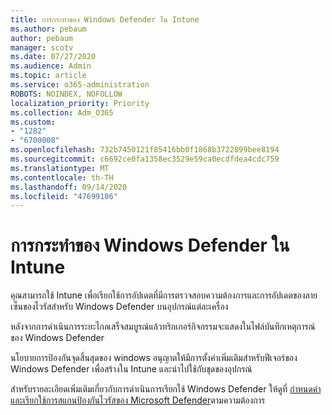 ```yaml
---
title: การกระทำของ Windows Defender ใน Intune
ms.author: pebaum
author: pebaum
manager: scotv
ms.date: 07/27/2020
ms.audience: Admin
ms.topic: article
ms.service: o365-administration
ROBOTS: NOINDEX, NOFOLLOW
localization_priority: Priority
ms.collection: Adm_O365
ms.custom:
- "1282"
- "6700008"
ms.openlocfilehash: 732b7450121f85416bb0f1868b3722899bee8194
ms.sourcegitcommit: c6692ce0fa1358ec3529e59ca0ecdfdea4cdc759
ms.translationtype: MT
ms.contentlocale: th-TH
ms.lasthandoff: 09/14/2020
ms.locfileid: "47699106"
---
```

# <a name="windows-defender-actions-in-intune"></a>การกระทำของ Windows Defender ใน Intune

คุณสามารถใช้ Intune เพื่อเรียกใช้การอัปเดตที่มีการตรวจสอบความต้องการและการอัปเดตของลายเซ็นของไวรัสสำหรับ Windows Defender บนอุปกรณ์แต่ละเครื่อง

หลังจากการดำเนินการระยะไกลเสร็จสมบูรณ์แล้วทริกเกอร์กิจกรรมจะแสดงในไฟล์บันทึกเหตุการณ์ของ Windows Defender

นโยบายการป้องกันจุดสิ้นสุดของ windows อนุญาตให้มีการตั้งค่าเพิ่มเติมสำหรับฟีเจอร์ของ Windows Defender เพื่อสร้างใน Intune และนำไปใช้กับชุดของอุปกรณ์

สำหรับรายละเอียดเพิ่มเติมเกี่ยวกับการดำเนินการเรียกใช้ Windows Defender ให้ดูที่ [กำหนดค่าและเรียกใช้การสแกนป้องกันไวรัสของ Microsoft Defender](https://docs.microsoft.com/windows/security/threat-protection/windows-defender-antivirus/run-scan-windows-defender-antivirus)ตามความต้องการ